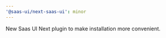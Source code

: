 ```yaml
---
'@saas-ui/next-saas-ui': minor
---
```


New Saas UI Next plugin to make installation more convenient.
